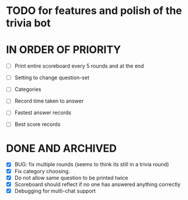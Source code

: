 # TODO for features and polish of the trivia bot
# IN ORDER OF PRIORITY
- [ ] Print entire scoreboard every 5 rounds and at the end
- [ ] Setting to change question-set
- [ ] Categories
- [ ] Record time taken to answer
- [ ] Fastest answer records
- [ ] Best score records


# DONE AND ARCHIVED
- [x] BUG: fix multiple rounds (seems to think its still in a trivia round)
- [x] Fix category choosing.
- [x] Do not allow same question to be printed twice
- [x] Scoreboard should reflect if no one has answered anything correctly
- [x] Debugging for multi-chat support